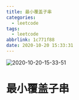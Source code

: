 ```yaml
---
title: 最小覆盖子串
categories:
  - leetcode
tags:
  - leetcode
abbrlink: 1c771f88
date: 2020-10-20 15:33:31
---
```



![2020-10-20-15-33-51](http://noback.upyun.com/2020-10-20-15-33-51.png)

<!--more-->

# 最小覆盖子串